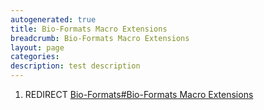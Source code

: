 ```yaml
---
autogenerated: true
title: Bio-Formats Macro Extensions
breadcrumb: Bio-Formats Macro Extensions
layout: page
categories: 
description: test description
---
```


1.  REDIRECT [Bio-Formats\#Bio-Formats Macro Extensions](Bio-Formats#Bio-Formats_Macro_Extensions "wikilink")
